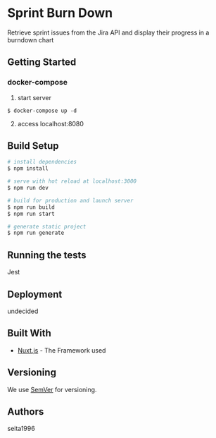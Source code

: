 # Sprint Burn Down

Retrieve sprint issues from the Jira API and display their progress in a burndown chart

## Getting Started

### docker-compose

1. start server

```
$ docker-compose up -d
```

2. access localhost:8080

## Build Setup

```bash
# install dependencies
$ npm install

# serve with hot reload at localhost:3000
$ npm run dev

# build for production and launch server
$ npm run build
$ npm run start

# generate static project
$ npm run generate
```

## Running the tests

Jest

## Deployment

undecided

## Built With

* [Nuxt.js](https://ja.nuxtjs.org/) - The Framework used

## Versioning

We use [SemVer](http://semver.org/) for versioning.

## Authors

seita1996
